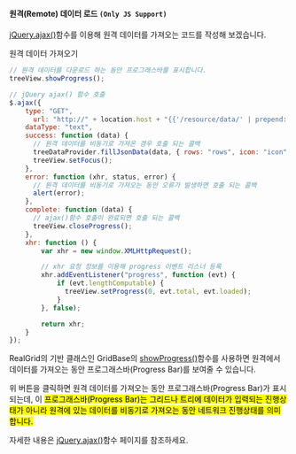 #### 원격(Remote) 데이터 로드 `(Only JS Support)`

[jQuery.ajax()](http://api.jquery.com/jquery.ajax/)함수를 이용해 원격 데이터를 가져오는
코드를 작성해 보겠습니다.

<a class="btn primary small round lowercase" id="loadRemoteData">원격 데이터 가져오기</a>

```js
// 원격 데이터를 다운로드 하는 동안 프로그래스바를 표시합니다.
treeView.showProgress();

// jQuery ajax() 함수 호출
$.ajax({
    type: "GET",
      url: "http://" + location.host + "{{'/resource/data/' | prepend: site.baseurl}}treedata3.json?__time__=" + new Date().getTime(),
    dataType: "text",
    success: function (data) {
      // 원격 데이터를 비동기로 가져온 경우 호출 되는 콜백
      treeDataProvider.fillJsonData(data, { rows: "rows", icon: "icon" });
      treeView.setFocus();
    },
    error: function (xhr, status, error) {
      // 원격 데이터를 비동기로 가져오는 동안 오류가 발생하면 호출 되는 콜백
      alert(error);
    },
    complete: function (data) {
      // ajax()함수 호출이 완료되면 호출 되는 콜백
      treeView.closeProgress();
    },
    xhr: function () {
        var xhr = new window.XMLHttpRequest();

        // xhr 요청 정보를 이용해 progress 이벤트 리스너 등록
        xhr.addEventListener("progress", function (evt) {
            if (evt.lengthComputable) {
              treeView.setProgress(0, evt.total, evt.loaded);
            }
        }, false);

        return xhr;
    }
});
```

RealGrid의 기반 클래스인 GridBase의
[showProgress()](http://help.realgrid.com/api/GridBase/showProgress/)함수를 사용하면
원격에서 데이터를 가져오는 동안 프로그래스바(Progress Bar)를 보여줄 수 있습니다.

위 버튼을 클릭하면 원격 데이터를 가져오는 동안 프로그래스바(Progress Bar)가 표시 되는데, 이
<mark>프로그래스바(Progress Bar)는 그리드나 트리에 데이터가 입력되는 진행상태가 아니라 원격에 있는 데이터를
비동기로 가져오는 동안 네트워크 진행상태를 의미 합니다.</mark>

자세한 내용은 [jQuery.ajax()](http://api.jquery.com/jquery.ajax/)함수 페이지를 참조하세요.


<script>
$('#loadRemoteData').click(function() {
  treeDataProvider.onLoadCompleted = function (provider) {
        console.log("Data loaded.");
    }

  treeView.showProgress();
  $.ajax({
      type: "GET",
      url: "http://" + location.host + "{{'/resource/data/' | prepend: site.baseurl}}treedata3.json?__time__=" + new Date().getTime(),
      dataType: "text",
      success: function (data) {
          treeDataProvider.fillJsonData(data, { rows: "rows", icon: "icon" });

          treeView.expand(1);
          treeView.expand(0);

          treeView.setFocus();
      },
      error: function (xhr, status, error) {
          alert(error);
      },
      complete: function (data) {
          treeView.closeProgress();
      },
      xhr: function () {
          var xhr = new window.XMLHttpRequest();
          //Download progress
          xhr.addEventListener("progress", function (evt) {
              if (evt.lengthComputable) {
                treeView.setProgress(0, evt.total, evt.loaded);
              }
          }, false);
          return xhr;
      }
  });
});
</script>
